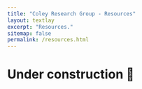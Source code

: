 ```yaml
---
title: "Coley Research Group - Resources"
layout: textlay
excerpt: "Resources."
sitemap: false
permalink: /resources.html
---
```


# Under construction 🚧